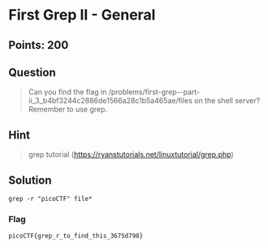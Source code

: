 # First Grep II - General 

## Points: 200

## Question 
  > Can you find the flag in /problems/first-grep--part-ii_3_b4bf3244c2886de1566a28c1b5a465ae/files on the shell server? Remember to use grep.
## Hint
  > grep tutorial (https://ryanstutorials.net/linuxtutorial/grep.php)
## Solution
 `grep -r "picoCTF" file*`
### Flag
`picoCTF{grep_r_to_find_this_3675d798}`
